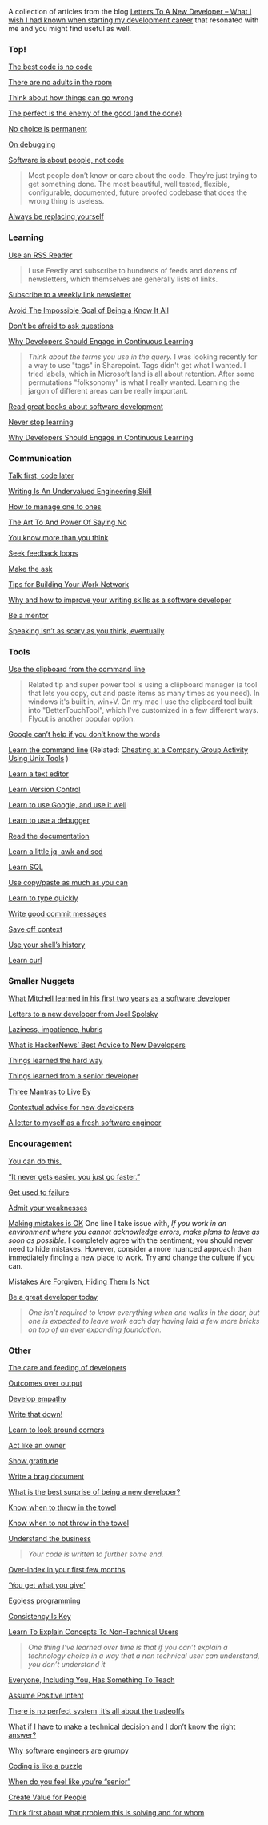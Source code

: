 A collection of articles from the blog [Letters To A New Developer – What I wish I had known when starting my development career](https://letterstoanewdeveloper.com/)  that resonated with me and you might find useful as well. 

### Top!

[The best code is no code](https://letterstoanewdeveloper.com/2019/04/01/the-best-code-is-no-code/)

[There are no adults in the room](https://letterstoanewdeveloper.com/2019/08/12/there-are-no-adults-in-the-room/)

[Think about how things can go wrong](https://letterstoanewdeveloper.com/2019/09/09/think-about-how-things-can-go-wrong/)

[The perfect is the enemy of the good (and the done)](https://letterstoanewdeveloper.com/2019/11/18/the-perfect-is-the-enemy-of-the-good-and-the-done/)

[No choice is permanent](https://letterstoanewdeveloper.com/2019/12/23/no-choice-is-permanent/)

[On debugging](https://letterstoanewdeveloper.com/2020/01/20/on-debugging/)

[Software is about people, not code](https://letterstoanewdeveloper.com/2020/01/27/software-is-about-people-not-code/)
> Most people don’t know or care about the code. They’re just trying to get something done. The most beautiful, well tested, flexible, configurable, documented, future proofed codebase that does the wrong thing is useless.

[Always be replacing yourself](https://letterstoanewdeveloper.com/2021/09/13/always-be-replacing-yourself/)

### Learning

[Use an RSS Reader](https://letterstoanewdeveloper.com/2019/03/25/use-an-rss-reader/)
> I use Feedly and subscribe to hundreds of feeds and dozens of newsletters, which themselves are generally lists of links.

[Subscribe to a weekly link newsletter](https://letterstoanewdeveloper.com/2019/08/05/subscribe-to-a-weekly-link-newsletter/)

[Avoid The Impossible Goal of Being a Know It All](https://letterstoanewdeveloper.com/2019/03/08/avoid-the-impossible-goal-of-being-a-know-it-all/)
	
[Don’t be afraid to ask questions](https://letterstoanewdeveloper.com/2018/12/03/dont-be-afraid-to-ask-questions/)

[Why Developers Should Engage in Continuous Learning](https://letterstoanewdeveloper.com/2021/08/16/why-developers-should-engage-in-continuous-learning/)
> _Think about the terms you use in the query._ I was looking recently for a way to use "tags" in Sharepoint. Tags didn't get what I wanted. I tried labels, which in Microsoft land is all about retention. After some permutations "folksonomy" is what I really wanted. Learning the jargon of different areas can be really important.

[Read great books about software development](https://letterstoanewdeveloper.com/2019/10/28/read-great-books-about-software-development/)

[Never stop learning](https://letterstoanewdeveloper.com/2020/03/09/never-stop-learning/)

[Why Developers Should Engage in Continuous Learning](https://letterstoanewdeveloper.com/2021/08/16/why-developers-should-engage-in-continuous-learning/)


### Communication
[Talk first, code later](https://letterstoanewdeveloper.com/2019/12/05/talk-first-code-later/) 

[Writing Is An Undervalued Engineering Skill](https://letterstoanewdeveloper.com/2019/06/07/writing-is-an-undervalued-engineering-skill/)

[How to manage one to ones](https://letterstoanewdeveloper.com/2020/03/16/how-to-manage-one-to-ones/)

[The Art To And Power Of Saying No](https://letterstoanewdeveloper.com/2019/09/02/the-art-to-and-power-of-saying-no/)

[You know more than you think](https://letterstoanewdeveloper.com/2020/03/23/you-know-more-than-you-think/)

[Seek feedback loops](https://letterstoanewdeveloper.com/2020/08/03/seek-feedback-loops/)

[Make the ask](https://letterstoanewdeveloper.com/2020/12/28/make-the-ask/)

[Tips for Building Your Work Network](https://letterstoanewdeveloper.com/2019/03/04/tips-for-building-your-work-network/)

[Why and how to improve your writing skills as a software developer](https://letterstoanewdeveloper.com/2021/01/11/why-and-how-to-improve-your-writing-skills-as-a-software-developer/)

[Be a mentor](https://letterstoanewdeveloper.com/2021/04/26/be-a-mentor/)

[Speaking isn’t as scary as you think, eventually](https://letterstoanewdeveloper.com/2019/09/30/speaking-isnt-as-scary-as-you-think-eventually/)

### Tools

[Use the clipboard from the command line](https://letterstoanewdeveloper.com/2021/03/15/use-the-clipboard-from-the-command-line/)
> Related tip and super power tool is using a cliipboard manager (a tool that lets you copy, cut and paste items as many times as you need). In windows it's built in, win+V. On my mac I use the clipboard tool built into "BetterTouchTool", which I've customized in a few different ways. Flycut is another popular option.

[Google can’t help if you don’t know the words](https://letterstoanewdeveloper.com/2021/02/08/google-cant-help-if-you-dont-know-the-words/)

[Learn the command line](https://letterstoanewdeveloper.com/2019/02/04/learn-the-command-line/) (Related: [Cheating at a Company Group Activity Using Unix Tools](https://medium.com/fundbox-engineering/cheating-at-a-company-group-activity-using-unix-tools-5c1d706f3d58) )

[Learn a text editor](https://letterstoanewdeveloper.com/2018/09/21/learn-a-text-editor/)	

[Learn Version Control](https://letterstoanewdeveloper.com/2018/09/21/learn-version-control/)

[Learn to use Google, and use it well](https://letterstoanewdeveloper.com/2019/04/01/learn-to-use-google-and-use-it-well/)

[Learn to use a debugger](https://letterstoanewdeveloper.com/2019/04/08/learn-to-use-a-debugger/)

[Read the documentation](https://letterstoanewdeveloper.com/2019/04/15/read-the-documentation/)

[Learn a little jq, awk and sed](https://letterstoanewdeveloper.com/2019/07/29/learn-a-little-jq-awk-and-sed/)

[Learn SQL](https://letterstoanewdeveloper.com/2019/11/11/learn-sql/)

[Use copy/paste as much as you can](https://letterstoanewdeveloper.com/2019/11/04/use-copy-paste-as-much-as-you-can/)

[Learn to type quickly](https://letterstoanewdeveloper.com/2019/12/09/learn-to-type-quickly/)

[Write good commit messages](https://letterstoanewdeveloper.com/2020/07/27/write-good-commit-messages/)

[Save off context](https://letterstoanewdeveloper.com/2020/11/16/save-off-context/)

[Use your shell’s history](https://letterstoanewdeveloper.com/2021/02/01/use-your-shells-history/)

[Learn curl](https://letterstoanewdeveloper.com/2021/06/21/learn-curl/)

### Smaller Nuggets
[What Mitchell learned in his first two years as a software developer](https://letterstoanewdeveloper.com/2019/02/01/what-mitchell-learned-in-his-first-two-years-as-a-software-developer/)

[Letters to a new developer from Joel Spolsky](https://letterstoanewdeveloper.com/2019/01/18/letters-to-a-new-developer-from-joel-spolsky/)

[Laziness, impatience, hubris](https://letterstoanewdeveloper.com/2018/10/19/laziness-impatience-hubris/)

[What is HackerNews’ Best Advice to New Developers](https://letterstoanewdeveloper.com/2019/06/14/what-is-hackernews-best-advice-to-new-developers/)

[Things learned the hard way](https://letterstoanewdeveloper.com/2019/07/12/things-learned-the-hard-way/)

[Things learned from a senior developer](https://letterstoanewdeveloper.com/2019/09/06/things-learned-from-a-senior-developer/)

[Three Mantras to Live By](https://letterstoanewdeveloper.com/2019/10/31/three-mantras-to-live-by/)

[Contextual advice for new developers](https://letterstoanewdeveloper.com/2020/02/06/contextual-advice-for-new-developers/)

[A letter to myself as a fresh software engineer](https://letterstoanewdeveloper.com/2020/06/01/a-letter-to-myself-as-a-fresh-software-engineer/)

### Encouragement
[You can do this.](https://letterstoanewdeveloper.com/2019/01/11/you-can-do-this/)

[“It never gets easier, you just go faster.”](https://letterstoanewdeveloper.com/2020/04/27/it-never-gets-easier-you-just-go-faster/)

[Get used to failure](https://letterstoanewdeveloper.com/2018/12/31/get-used-to-failure/)

[Admit your weaknesses](https://letterstoanewdeveloper.com/2019/10/21/admit-your-weaknesses/)

[Making mistakes is OK](https://letterstoanewdeveloper.com/2018/11/26/making-mistakes-is-ok/)
One line I take issue with, _If you work in an environment where you cannot acknowledge errors, make plans to leave as soon as possible._ I completely agree with the sentiment; you should never need to hide mistakes. However, consider a more nuanced approach than immediately finding a new place to work. Try and change the culture if you can. 

[Mistakes Are Forgiven, Hiding Them Is Not](https://letterstoanewdeveloper.com/2019/05/31/mistakes-are-forgiven-hiding-them-is-not/)

[Be a great developer today](https://letterstoanewdeveloper.com/2019/05/10/be-a-great-developer-today/)
>_One isn’t required to know everything when one walks in the door, but one is expected to leave work each day having laid a few more bricks on top of an ever expanding foundation._

### Other 
[The care and feeding of developers](https://letterstoanewdeveloper.com/2019/12/26/the-care-and-feeding-of-developers/)

[Outcomes over output](https://letterstoanewdeveloper.com/2019/02/15/outcomes-over-output/)

[Develop empathy](https://letterstoanewdeveloper.com/2020/02/03/develop-empathy/)

[Write that down!](https://letterstoanewdeveloper.com/2018/12/28/write-that-down/)

[Learn to look around corners](https://letterstoanewdeveloper.com/2019/09/16/learn-to-look-around-corners/)

[Act like an owner](https://letterstoanewdeveloper.com/2021/07/19/act-like-an-owner/)

[Show gratitude](https://letterstoanewdeveloper.com/2018/11/19/show-gratitude/)

[Write a brag document](https://letterstoanewdeveloper.com/2019/08/09/write-a-brag-document/)

[What is the best surprise of being a new developer?](https://letterstoanewdeveloper.com/2019/11/25/what-is-the-best-surprise-of-being-a-new-developer/)

[Know when to throw in the towel](https://letterstoanewdeveloper.com/2018/10/17/know-when-to-throw-in-the-towel/)

[Know when to not throw in the towel](https://letterstoanewdeveloper.com/2018/10/22/know-when-to-not-throw-in-the-towel/)

[Understand the business](https://letterstoanewdeveloper.com/2018/10/12/understand-the-business/)
> _Your code is written to further some end._
   
[Over-index in your first few months](https://letterstoanewdeveloper.com/2018/09/25/over-index-in-your-first-few-months/)

[‘You get what you give’](https://letterstoanewdeveloper.com/2019/04/26/you-get-what-you-give/)

[Egoless programming](https://letterstoanewdeveloper.com/2019/05/17/egoless-programming/)

[Consistency Is Key](https://letterstoanewdeveloper.com/2019/05/27/consistency-is-key/)

[Learn To Explain Concepts To Non-Technical Users](https://letterstoanewdeveloper.com/2019/06/10/learn-to-explain-concepts-to-non-technical-users/)
> _One thing I’ve learned over time is that if you can’t explain a technology choice in a way that a non technical user can understand, you don’t understand it_

[Everyone, Including You, Has Something To Teach](https://letterstoanewdeveloper.com/2019/06/17/everyone-including-you-has-something-to-teach/)

[Assume Positive Intent](https://letterstoanewdeveloper.com/2019/07/05/assume-positive-intent/)

[There is no perfect system, it’s all about the tradeoffs](https://letterstoanewdeveloper.com/2019/07/08/there-is-no-perfect-system-its-all-about-the-tradeoffs/)

[What if I have to make a technical decision and I don’t know the right answer?](https://letterstoanewdeveloper.com/2019/07/15/what-if-i-have-to-make-a-technical-decision-and-i-dont-know-the-right-answer/)

[Why software engineers are grumpy](https://letterstoanewdeveloper.com/2020/03/19/why-software-engineers-are-grumpy/)

[Coding is like a puzzle](https://letterstoanewdeveloper.com/2020/07/13/coding-is-like-a-puzzle/)

[When do you feel like you’re “senior”](https://letterstoanewdeveloper.com/2020/08/24/when-do-you-feel-like-youre-senior/)

[Create Value for People](https://letterstoanewdeveloper.com/2020/11/09/create-value-for-people/)

[Think first about what problem this is solving and for whom](https://letterstoanewdeveloper.com/2021/01/18/think-first-about-what-problem-this-is-solving-and-for-whom/)